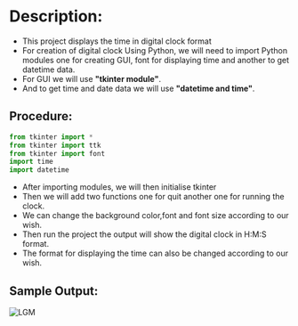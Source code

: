 # Description:
- This project displays the time in digital clock format
- For creation of digital clock Using Python, we will need to import Python modules one for creating GUI, font for displaying time and another to get datetime data.
- For GUI we will use **"tkinter module"**.
- And to get time and date data we will use **"datetime and time"**.

## Procedure: 
```python
from tkinter import *
from tkinter import ttk
from tkinter import font
import time
import datetime
```
- After importing modules, we will then initialise tkinter
- Then we will add two functions one for quit another one for running the clock.
- We can change the background color,font and font size according to our wish.
- Then run the project the output will show the digital clock in H:M:S format.
- The format for displaying the time can also be changed according to our wish.

## Sample Output:
![LGM](https://github.com/coding-geek21/Awesome_Python_Scripts/blob/main/GUIScripts/Digital%20Clock/Images/Digital_clock_output.jpg)
